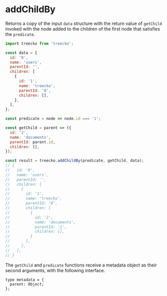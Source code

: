 # addChildBy


Returns a copy of the input `data` structure with the return value of `getChild` invoked with the node added to the children of the first node that satisfies the `predicate`.


```javascript
import treecko from 'treecko';

const data = {
  id: '0',
  name: 'users',
  parentId: '',
  children: [
    {
      id: '1',
      name: 'treecko',
      parentId: '0',
      children: [],
    },
  ],
};

const predicate = node => node.id === '1';

const getChild = parent => ({
  id: '2',
  name: 'documents',
  parentId: parent.id,
  children: [],
});

const result = treecko.addChildBy(predicate, getChild, data);
// {
//   id: '0',
//   name: 'users',
//   parentId: '',
//   children: [
//     {
//       id: '1',
//       name: 'treecko',
//       parentId: '0',
//       children: [
//         {
//           id: '2',
//           name: 'documents',
//           parentId: '1',
//           children: [],
//         }
//       ],
//     },
//   ],
// }
```

The `getChild` and `predicate` functions receive a metadata object as their second arguments, with the following interface.

```
type metadata = {
  parent: Object;
};
```
